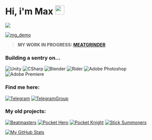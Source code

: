 # Hi, i'm Max <img src="https://github.com/TheDudeThatCode/TheDudeThatCode/blob/master/Assets/Hi.gif" width="29px">
![](https://komarev.com/ghpvc/?username=SLiGerr)

[![mg_demo](https://user-images.githubusercontent.com/23235631/216157729-1e53c8cf-dde4-4697-8b4c-bebf0ab24de9.png)](https://store.steampowered.com/app/1968710)
> **MY WORK IN PROGRESS: [MEATGRINDER](https://store.steampowered.com/app/1968710)**

### Building a sentry on... 
![Unity](https://img.shields.io/badge/-Unity-090909?style=for-the-badge&logo=unity)
![CSharp](https://img.shields.io/badge/-CSharp-090909?style=for-the-badge&logo=csharp&logoColor=37E1FF)
![Blender](https://img.shields.io/badge/-Blender-090909?style=for-the-badge&logo=blender&logoColor=F4CA16)
![Rider](https://img.shields.io/badge/-Rider-090909?style=for-the-badge&logo=rider&logoColor=FF8F2D)
![Adobe Photoshop](https://img.shields.io/badge/-Adobe_Photoshop-090909?style=for-the-badge&logo=adobephotoshop&logoColor=007DFF)
![Adobe Premiere](https://img.shields.io/badge/-Adobe_Premiere_Pro-090909?style=for-the-badge&logo=adobepremierepro&logoColor=FF50A8)

### Find me here: 
[![Telegram](https://img.shields.io/badge/-My_Telegram-090909?style=for-the-badge&logo=telegram&logoColor=318CE7)](https://t.me/BoltTalking) 
[![TelegramGroup](https://img.shields.io/badge/-Bolttalk_Group-090909?style=for-the-badge&logo=telegram&logoColor=318CE7)](https://t.me/bolttalk)

### My old projects: 
[![Beatmasters](https://img.shields.io/badge/-Beatmasters-090909?style=for-the-badge&logo=AppStore)](https://apps.apple.com/ru/app/beatmasters/id1490407365)
[![Pocket Hero](https://img.shields.io/badge/-Pocket_Hero-090909?style=for-the-badge&logo=GooglePlay)](https://play.google.com/store/apps/details?id=com.RoyalBytes.WarCraft.io)
[![Pocket Knight](https://img.shields.io/badge/-Pocket_Knight-090909?style=for-the-badge&logo=GooglePlay)](https://play.google.com/store/apps/details?id=com.RoyalBytes.PocketKnight)
[![Stick Summoners](https://img.shields.io/badge/-Stick_Summoners-090909?style=for-the-badge&logo=GooglePlay)](https://play.google.com/store/apps/details?id=com.RoyalBytes.PocketKnight)
        

[![My GitHub Stats](https://github-readme-stats.vercel.app/api/?username=SLiGerr&count_private=true&theme=tokyonight&showicons=true)]()
